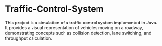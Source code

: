 # Traffic-Control-System
This project is a simulation of a traffic control system implemented in Java. It provides a visual representation of vehicles moving on a roadway, demonstrating concepts such as collision detection, lane switching, and throughput calculation.
